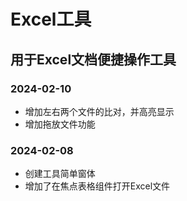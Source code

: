 # Excel工具
## 用于Excel文档便捷操作工具

### 2024-02-10
- 增加左右两个文件的比对，并高亮显示
- 增加拖放文件功能
### 2024-02-08
- 创建工具简单窗体
- 增加了在焦点表格组件打开Excel文件
